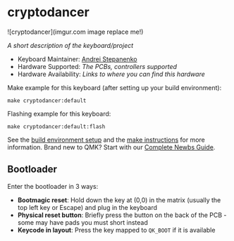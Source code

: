 # cryptodancer

![cryptodancer](imgur.com image replace me!)

*A short description of the keyboard/project*

* Keyboard Maintainer: [Andrei Stepanenko](https://github.com/ftvkyo)
* Hardware Supported: *The PCBs, controllers supported*
* Hardware Availability: *Links to where you can find this hardware*

Make example for this keyboard (after setting up your build environment):

    make cryptodancer:default

Flashing example for this keyboard:

    make cryptodancer:default:flash

See the [build environment setup](https://docs.qmk.fm/#/getting_started_build_tools) and the [make instructions](https://docs.qmk.fm/#/getting_started_make_guide) for more information. Brand new to QMK? Start with our [Complete Newbs Guide](https://docs.qmk.fm/#/newbs).

## Bootloader

Enter the bootloader in 3 ways:

* **Bootmagic reset**: Hold down the key at (0,0) in the matrix (usually the top left key or Escape) and plug in the keyboard
* **Physical reset button**: Briefly press the button on the back of the PCB - some may have pads you must short instead
* **Keycode in layout**: Press the key mapped to `QK_BOOT` if it is available
